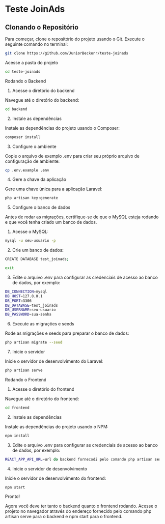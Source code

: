 # Teste JoinAds 

## Clonando o Repositório

Para começar, clone o repositório do projeto usando o Git. Execute o seguinte comando no terminal:

```bash
git clone https://github.com/JuniorBeckerr/teste-joinads
```

Acesse a pasta do projeto

```bash
cd teste-joinads
```

Rodando o Backend

1. Acesse o diretório do backend

Navegue até o diretório do backend:

```bash
cd backend
```
2. Instale as dependências

Instale as dependências do projeto usando o Composer:

```bash
composer install
```
3. Configure o ambiente

Copie o arquivo de exemplo .env para criar seu próprio arquivo de configuração de ambiente:

```bash
cp .env.example .env
```
4. Gere a chave da aplicação

Gere uma chave única para a aplicação Laravel:

```bash
php artisan key:generate
```
5. Configure o banco de dados

Antes de rodar as migrações, certifique-se de que o MySQL esteja rodando e que você tenha criado um banco de dados.

1. Acesse o MySQL:


```bash
mysql -u seu-usuario -p
```
2. Crie um banco de dados:


```bash
CREATE DATABASE test_joinads;

exit
```
3. Edite o arquivo .env para configurar as credenciais de acesso ao banco de dados, por exemplo:


```bash
DB_CONNECTION=mysql
DB_HOST=127.0.0.1
DB_PORT=3306
DB_DATABASE=test_joinads
DB_USERNAME=seu-usuario
DB_PASSWORD=sua-senha
```

6. Execute as migrações e seeds

Rode as migrações e seeds para preparar o banco de dados:

```bash
php artisan migrate --seed
```
7. Inicie o servidor

Inicie o servidor de desenvolvimento do Laravel:

```bash
php artisan serve
```
Rodando o Frontend

1. Acesse o diretório do frontend

Navegue até o diretório do frontend:

```bash
cd frontend
```
2. Instale as dependências

Instale as dependências do projeto usando o NPM:

```bash
npm install
```

3. Edite o arquivo .env para configurar as credenciais de acesso ao banco de dados, por exemplo:

```bash
REACT_APP_API_URL=url do backend fornecodi pelo comando php artisan serve
```

4. Inicie o servidor de desenvolvimento

Inicie o servidor de desenvolvimento do frontend:

```bash
npm start
```
Pronto!

Agora você deve ter tanto o backend quanto o frontend rodando. Acesse o projeto no navegador através do endereço fornecido pelo comando php artisan serve para o backend e npm start para o frontend.

